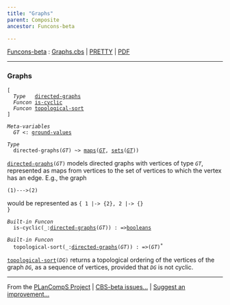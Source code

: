 ```yaml
---
title: "Graphs"
parent: Composite
ancestor: Funcons-beta

---
```


[Funcons-beta] : [Graphs.cbs] \| [PRETTY] \| [PDF]


----
### Graphs

<div class="highlighter-rouge"><pre class="highlight"><code>[
  <i class="keyword">Type</i>   <span class="name"><a href="#Name_directed-graphs">directed-graphs</a></span>
  <i class="keyword">Funcon</i> <span class="name"><a href="#Name_is-cyclic">is-cyclic</a></span>
  <i class="keyword">Funcon</i> <span class="name"><a href="#Name_topological-sort">topological-sort</a></span>
]</code></pre></div>


<div class="highlighter-rouge"><pre class="highlight"><code><i class="keyword">Meta-variables</i>
  <span id="PartVariable_GT"><i class="var">GT</i></span> <: <span class="name"><a href="../../Value-Types/index.html#Name_ground-values">ground-values</a></span></code></pre></div>


<div class="highlighter-rouge"><pre class="highlight"><code><i class="keyword">Type</i>
  <span class="name"><span id="Name_directed-graphs">directed-graphs</span></span>(<span id="Variable41_GT"><i class="var">GT</i></span>) ~> <span class="name"><a href="../Maps/index.html#Name_maps">maps</a></span>(<a href="#Variable41_GT"><i class="var">GT</i></a>, <span class="name"><a href="../Sets/index.html#Name_sets">sets</a></span>(<a href="#Variable41_GT"><i class="var">GT</i></a>))</code></pre></div>


  <code><span class="name"><a href="#Name_directed-graphs">directed-graphs</a></span>(<i class="var">GT</i>)</code> models directed graphs with vertices of type <code><i class="var">GT</i></code>,
  represented as maps from vertices to the set of vertices to which the
  vertex has an edge.  E.g., the graph

    (1)--->(2)

  would be represented as <code>{ 1 |-> {2}, 2 |-> {} }</code>  


<div class="highlighter-rouge"><pre class="highlight"><code><i class="keyword">Built-in</i> <i class="keyword">Funcon</i>
  <span class="name"><span id="Name_is-cyclic">is-cyclic</span></span>(_:<span class="name"><a href="#Name_directed-graphs">directed-graphs</a></span>(<span id="Variable156_GT"><i class="var">GT</i></span>)) : =><span class="name"><a href="../../Primitive/Booleans/index.html#Name_booleans">booleans</a></span></code></pre></div>
<div class="highlighter-rouge"><pre class="highlight"><code><i class="keyword">Built-in</i> <i class="keyword">Funcon</i>
  <span class="name"><span id="Name_topological-sort">topological-sort</span></span>(_:<span class="name"><a href="#Name_directed-graphs">directed-graphs</a></span>(<span id="Variable187_GT"><i class="var">GT</i></span>)) : =>(<span id="Variable207_GT"><i class="var">GT</i></span>)<sup class="sup">*</sup></code></pre></div>

  <code><span class="name"><a href="#Name_topological-sort">topological-sort</a></span>(<i class="var">DG</i>)</code> returns a topological ordering of the vertices
  of the graph <code><i class="var">DG</i></code>, as a sequence of vertices, provided that <code><i class="var">DG</i></code> is not
  cyclic.



[Funcons-beta]: /CBS-beta/docs/Funcons-beta
  "FUNCONS-BETA"
[Unstable-Funcons-beta]: /CBS-beta/docs/Unstable-Funcons-beta
  "UNSTABLE-FUNCONS-BETA"
[Languages-beta]: /CBS-beta/docs/Languages-beta
  "LANGUAGES-BETA"
[Unstable-Languages-beta]: /CBS-beta/docs/Unstable-Languages-beta
  "UNSTABLE-LANGUAGES-BETA"
[CBS-beta]: /CBS-beta
  "CBS-BETA"
[Graphs.cbs]: https://github.com/plancomps/CBS-beta/blob/math/Funcons-beta/Values/Composite/Graphs/Graphs.cbs
  "CBS SOURCE FILE ON GITHUB"
[PLAIN]: /CBS-beta/docs/Funcons-beta/Values/Composite/Graphs
  "CBS SOURCE WEB PAGE"
[PRETTY]: /CBS-beta/math/Funcons-beta/Values/Composite/Graphs
  "CBS-KATEX WEB PAGE"
[PDF]: https://github.com/plancomps/CBS-beta/blob/math/Funcons-beta/Values/Composite/Graphs/Graphs.pdf
  "CBS-LATEX PDF FILE"
[PLanCompS Project]: https://plancomps.github.io
  "PROGRAMMING LANGUAGE COMPONENTS AND SPECIFICATIONS PROJECT HOME PAGE"

____

From the [PLanCompS Project] | [CBS-beta issues...] | [Suggest an improvement...]

[CBS-beta issues...]: https://github.com/plancomps/CBS-beta/issues
   "CBS-BETA ISSUE REPORTS ON GITHUB"
 [Suggest an improvement...]: mailto:plancomps@gmail.com?Subject=CBS-beta%20-%20comment&Body=Re%3A%20CBS-beta%20specification%20at%20Values/Composite/Graphs/Graphs.cbs%0A%0AComment/Query/Issue/Suggestion%3A%0A%0A%0ASignature%3A%0A
   "GENERATE AN EMAIL TEMPLATE"
